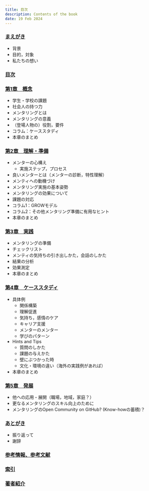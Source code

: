 ```yaml
---
title: 目次
description: Contents of the book
date: 19 Feb 2024
---
```


### [まえがき](/mentoring/preface/)
- 背景
- 目的，対象
- 私たちの想い

### [目次](/mentoring/contents/)

### [第1章　概念](/mentoring/chapter-1/)
- 学生・学校の課題
- 社会人の持つ力
- メンタリングとは
- メンタリングの意義
- （登場人物の）役割，要件
- コラム：ケーススタディ
- 本章のまとめ

### [第2章　理解・準備](/mentoring/chapter-2/)
- メンターの心構え 
  - 実施ステップ，プロセス
- 良いメンターとは（メンターの診断，特性理解）
- メンティへの動機づけ
- メンタリング実施の基本姿勢
- メンタリングの効果について
- 課題の対応
- コラム1：GROWモデル
- コラム2：その他メンタリング準備に有用なヒント
- 本章のまとめ

### [第3章　実践](/mentoring/chapter-3/)
- メンタリングの準備
- チェックリスト
- メンティの気持ちの引き出しかた，会話のしかた
- 結果の分析
- 効果測定
- 本章のまとめ

### [第4章　ケーススタディ](/mentoring/chapter-4/)
- 具体例
  - 関係構築
  - 理解促進
  - 気持ち，感情のケア
  - キャリア支援
  - メンターのメンター
  - 学びのパターン
- Hints and Tips
  - 質問のしかた
  - 課題の与えかた
  - 壁にぶつかった時
  - 文化・環境の違い（海外の実践例があれば）
- 本章のまとめ

### [第5章　発展](/mentoring/chapter-5/)
- 他への応用・展開（職場，地域，家庭？）
- 更なるメンタリングのスキル向上のために
- メンタリングのOpen Community on GitHub? (Know-howの蓄積)？

### [あとがき](/mentoring/afterword/)
- 振り返って
- 謝辞

### [参考情報、参考文献](/mentoring/references/)

### [索引](/mentoring/index/)

### [著者紹介](/mentoring/author/)
